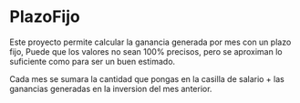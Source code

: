 # PlazoFijo

Este proyecto permite calcular la ganancia generada por mes con un plazo fijo, Puede que los valores no sean 100% precisos, pero se aproximan lo suficiente como para ser un buen estimado. 

Cada mes se sumara la cantidad que pongas en la casilla de salario + las ganancias generadas en la inversion del mes anterior.

